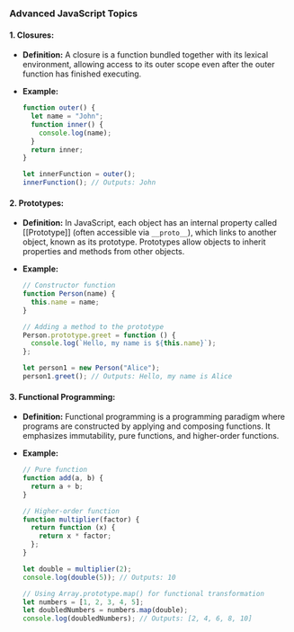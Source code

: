 ### Advanced JavaScript Topics

#### 1. Closures:

- **Definition:** A closure is a function bundled together with its lexical environment, allowing access to its outer scope even after the outer function has finished executing.
- **Example:**

  ```javascript
  function outer() {
    let name = "John";
    function inner() {
      console.log(name);
    }
    return inner;
  }

  let innerFunction = outer();
  innerFunction(); // Outputs: John
  ```

#### 2. Prototypes:

- **Definition:** In JavaScript, each object has an internal property called [[Prototype]] (often accessible via `__proto__`), which links to another object, known as its prototype. Prototypes allow objects to inherit properties and methods from other objects.
- **Example:**

  ```javascript
  // Constructor function
  function Person(name) {
    this.name = name;
  }

  // Adding a method to the prototype
  Person.prototype.greet = function () {
    console.log(`Hello, my name is ${this.name}`);
  };

  let person1 = new Person("Alice");
  person1.greet(); // Outputs: Hello, my name is Alice
  ```

#### 3. Functional Programming:

- **Definition:** Functional programming is a programming paradigm where programs are constructed by applying and composing functions. It emphasizes immutability, pure functions, and higher-order functions.
- **Example:**

  ```javascript
  // Pure function
  function add(a, b) {
    return a + b;
  }

  // Higher-order function
  function multiplier(factor) {
    return function (x) {
      return x * factor;
    };
  }

  let double = multiplier(2);
  console.log(double(5)); // Outputs: 10

  // Using Array.prototype.map() for functional transformation
  let numbers = [1, 2, 3, 4, 5];
  let doubledNumbers = numbers.map(double);
  console.log(doubledNumbers); // Outputs: [2, 4, 6, 8, 10]
  ```
